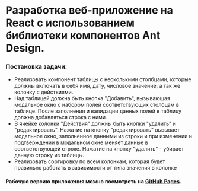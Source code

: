 # Разработка веб-приложение на React с использованием библиотеки компонентов Ant Design. 

### Постановка задачи:

- Реализовать компонент таблицы с несколькими столбцами, которые должны включать в себя имя, дату, числовое значение, а так же колонку с действиями. 
- Над таблицей должна быть кнопка "Добавить", вызывающая модальное окно с набором полей соответствующих столбцам в таблице. После заполнения и валидации данных полей в таблицу должна добавляться строка с ними. 
- В ячейке колонки "Действия" должны быть кнопки "удалить" и "редактировать". Нажатие на кнопку "редактировать" вызывает модальное окно, заполненное данными из строки и при изменении и подтверждении в модальном окне меняет данные в соответствующей строке. Нажатие на кнопку "удалить" - убирает данную строку из таблицы.
- Реализовать сортировку по всем колонкам, которая будет правильно работать в зависимости от типа значения в колонке

#### Рабочую версию приложения можно посмотреть на [GitHub Pages](https://andrey-a-a.github.io/kaspel-antd/).

